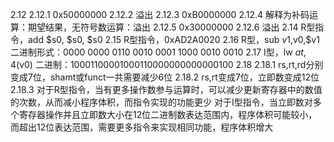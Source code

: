 2.12
  2.12.1    0x50000000
  2.12.2    溢出
  2.12.3    0xB0000000
  2.12.4    解释为补码运算：期望结果，无符号数运算：溢出
  2.12.5    0x30000000
  2.12.6    溢出
2.14
  R型指令，add $s0, $s0, $s0
2.15
  R型指令，0xAD2A0020
2.16
  R型，sub $v1,$v0,$v1  二进制形式：0000 0000 0110 0010 0001 1000 0010 0010
2.17
  I型，lw $at,4($v0)  二进制：10001100001000110000000000000100
2.18
  2.18.1    rs,rt,rd分别变成7位，shamt或funct一共需要减少6位
  2.18.2    rs,rt变成7位，立即数变成12位
  2.18.3    对于R型指令，当有更多操作数参与运算时，可以减少更新寄存器中的数值的次数，从而减小程序体积，而指令实现的功能更少
            对于I型指令，当立即数对多个寄存器操作并且立即数大小在12位二进制数表达范围内，程序体积可能较小，而超出12位表达范围，需要更多指令来实现相同功能，程序体积增大
